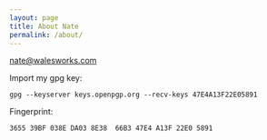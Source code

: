```yaml
---
layout: page
title: About Nate
permalink: /about/
---
```


nate@walesworks.com

Import my gpg key:

```
gpg --keyserver keys.openpgp.org --recv-keys 47E4A13F22E05891
```

Fingerprint:

```
3655 39BF 038E DA03 8E38  66B3 47E4 A13F 22E0 5891
```
